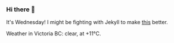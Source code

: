### Hi there :wave:

It's Wednesday! I might be fighting with Jekyll to make [this](https://swissclubtoronto.ca) better.

Weather in Victoria BC: clear, at +11°C.
